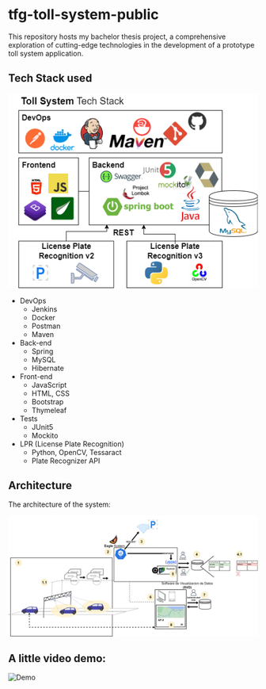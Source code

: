 # tfg-toll-system-public
This repository hosts my bachelor thesis project, a comprehensive exploration of cutting-edge technologies in the development of a prototype toll system application.

## Tech Stack used

![Tech stack](thesis/tech_stack_toll.png)

- DevOps
  - Jenkins
  - Docker
  - Postman
  - Maven
- Back-end
  - Spring
  - MySQL
  - Hibernate
- Front-end
  - JavaScript
  - HTML, CSS
  - Bootstrap
  - Thymeleaf
- Tests
  - JUnit5
  - Mockito
- LPR (License Plate Recognition)
  - Python, OpenCV, Tessaract
  - Plate Recognizer API
 
## Architecture
The architecture of the system:

![Architecture](thesis/1-flow_of_data.png)

## A little video demo:

![Demo]()

